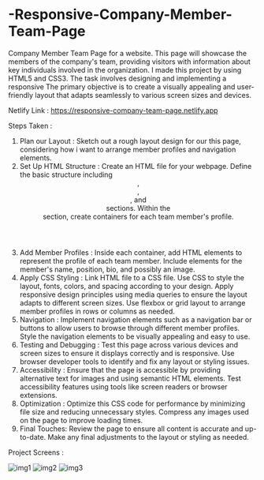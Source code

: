 # -Responsive-Company-Member-Team-Page
Company Member Team Page for a website. This page will showcase the members of the 
company's team, providing visitors with information about key individuals involved in 
the organization. I made this project by using HTML5 and CSS3.
The task involves designing and implementing a responsive  The primary objective is to create a visually appealing and user-friendly 
layout that adapts seamlessly to various screen sizes and devices.

Netlify Link : https://responsive-company-team-page.netlify.app

Steps Taken : 

1. Plan our Layout : 
Sketch out a rough layout design for our this page, considering how i want to arrange 
member profiles and navigation elements.
2. Set Up HTML Structure : 
Create an HTML file for your webpage.
Define the basic structure including <header>, <nav>, <main>, and <footer> sections.
Within the <main> section, create containers for each team member's profile.
3. Add Member Profiles : 
Inside each container, add HTML elements to represent the profile of each team member.
Include elements for the member's name, position, bio, and possibly an image.
4. Apply CSS Styling : 
Link HTML file to a CSS file.
Use CSS to style the layout, fonts, colors, and spacing according to your design.
Apply responsive design principles using media queries to ensure the layout adapts to 
different screen sizes.
Use flexbox or grid layout to arrange member profiles in rows or columns as needed.
5. Navigation : 
Implement navigation elements such as a navigation bar or buttons to allow users to 
browse through different member profiles.
Style the navigation elements to be visually appealing and easy to use.
6. Testing and Debugging : 
Test this page across various devices and screen sizes to ensure it displays correctly and 
is responsive.
Use browser developer tools to identify and fix any layout or styling issues.
7. Accessibility : 
Ensure that the page is accessible by providing alternative text for images and using 
semantic HTML elements.
Test accessibility features using tools like screen readers or browser extensions.
8. Optimization : 
Optimize this CSS code for performance by minimizing file size and reducing 
unnecessary styles.
Compress any images used on the page to improve loading times.
9. Final Touches:
Review the page to ensure all content is accurate and up-to-date.
Make any final adjustments to the layout or styling as needed.

Project Screens :

![img1](https://github.com/Nikhil2800/-Responsive-Company-Member-Team-Page/assets/154686273/186cfb24-93ce-41ea-a448-299623399416)
![img2](https://github.com/Nikhil2800/-Responsive-Company-Member-Team-Page/assets/154686273/72e29a8f-1703-4e67-b0ad-c73c55d7d93a)
![img3](https://github.com/Nikhil2800/-Responsive-Company-Member-Team-Page/assets/154686273/3a914ea5-e5ab-43b3-90c6-200ee3ea1618)


